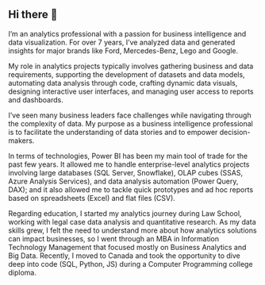 ## Hi there 👋

I’m an analytics professional with a passion for business intelligence and data visualization. For over 7 years, I’ve analyzed data and generated insights for major brands like Ford, Mercedes-Benz, Lego and Google.

My role in analytics projects typically involves gathering business and data requirements, supporting the development of datasets and data models, automating data analysis through code, crafting dynamic data visuals, designing interactive user interfaces, and managing user access to reports and dashboards.

I’ve seen many business leaders face challenges while navigating through the complexity of data. My purpose as a business intelligence professional is to facilitate the understanding of data stories and to empower decision-makers.

In terms of technologies, Power BI has been my main tool of trade for the past few years. It allowed me to handle enterprise-level analytics projects involving large databases (SQL Server, Snowflake), OLAP cubes (SSAS, Azure Analysis Services), and data analysis automation (Power Query, DAX); and it also allowed me to tackle quick prototypes and ad hoc reports based on spreadsheets (Excel) and flat files (CSV).

Regarding education, I started my analytics journey during Law School, working with legal case data analysis and quantitative research. As my data skills grew, I felt the need to understand more about how analytics solutions can impact businesses, so I went through an MBA in Information Technology Management that focused mostly on Business Analytics and Big Data. Recently, I moved to Canada and took the opportunity to dive deep into code (SQL, Python, JS) during a Computer Programming college diploma.

<!--
**fmeneses-graca/fmeneses-graca** is a ✨ _special_ ✨ repository because its `README.md` (this file) appears on your GitHub profile.

Here are some ideas to get you started:

- 🔭 I’m currently working on ...
- 🌱 I’m currently learning ...
- 👯 I’m looking to collaborate on ...
- 🤔 I’m looking for help with ...
- 💬 Ask me about ...
- 📫 How to reach me: ...
- 😄 Pronouns: ...
- ⚡ Fun fact: ...
-->
